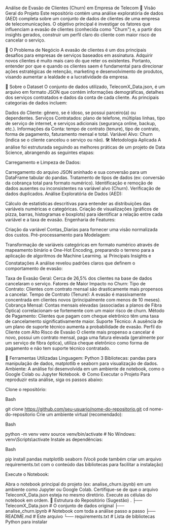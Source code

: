 Análise de Evasão de Clientes (Churn) em Empresa de Telecom
📝 Visão Geral do Projeto
Este repositório contém uma análise exploratória de dados (AED) completa sobre um conjunto de dados de clientes de uma empresa de telecomunicações. O objetivo principal é investigar os fatores que influenciam a evasão de clientes (conhecida como "Churn") e, a partir dos insights gerados, construir um perfil claro do cliente com maior risco de cancelar o serviço.

🎯 O Problema de Negócio
A evasão de clientes é um dos principais desafios para empresas de serviços baseados em assinatura. Adquirir novos clientes é muito mais caro do que reter os existentes. Portanto, entender por que e quando os clientes saem é fundamental para direcionar ações estratégicas de retenção, marketing e desenvolvimento de produtos, visando aumentar a lealdade e a lucratividade da empresa.

💾 Sobre o Dataset
O conjunto de dados utilizado, TelecomX_Data.json, é um arquivo em formato JSON que contém informações demográficas, detalhes dos serviços contratados e dados da conta de cada cliente. As principais categorias de dados incluem:

Dados do Cliente: gênero, se é idoso, se possui parceiro(a) ou dependentes.
Serviços Contratados: plano de telefone, múltiplas linhas, tipo de serviço de internet, e serviços adicionais (segurança online, backup, etc.).
Informações da Conta: tempo de contrato (tenure), tipo de contrato, forma de pagamento, faturamento mensal e total.
Variável Alvo: Churn (indica se o cliente cancelou o serviço ou não).
🛠️ Metodologia Aplicada
A análise foi estruturada seguindo as melhores práticas de um projeto de Data Science, abrangendo as seguintes etapas:

Carregamento e Limpeza de Dados:

Carregamento do arquivo JSON aninhado e sua conversão para um DataFrame tabular do pandas.
Tratamento de tipos de dados (ex: conversão da cobrança total para formato numérico).
Identificação e remoção de dados ausentes ou inconsistentes na variável alvo (Churn).
Verificação de dados duplicados.
Análise Exploratória de Dados (AED):

Cálculo de estatísticas descritivas para entender as distribuições das variáveis numéricas e categóricas.
Criação de visualizações (gráficos de pizza, barras, histogramas e boxplots) para identificar a relação entre cada variável e a taxa de evasão.
Engenharia de Features:

Criação da variável Contas_Diarias para fornecer uma visão normalizada dos custos.
Pré-processamento para Modelagem:

Transformação de variáveis categóricas em formato numérico através de mapeamento binário e One-Hot Encoding, preparando o terreno para a aplicação de algoritmos de Machine Learning.
📊 Principais Insights e Constatações
A análise revelou padrões claros que definem o comportamento de evasão:

Taxa de Evasão Geral: Cerca de 26,5% dos clientes na base de dados cancelaram o serviço.
Fatores de Maior Impacto no Churn:
Tipo de Contrato: Clientes com contrato mensal são drasticamente mais propensos a cancelar.
Tempo de Contrato (Tenure): A evasão é massivamente concentrada em clientes novos (principalmente com menos de 10 meses).
Cobrança Mensal: Contas mensais elevadas (associadas a planos de Fibra Óptica) correlacionam-se fortemente com um maior risco de churn.
Método de Pagamento: Clientes que pagam com cheque eletrônico têm uma taxa de cancelamento significativamente maior.
Suporte Técnico: A ausência de um plano de suporte técnico aumenta a probabilidade de evasão.
Perfil do Cliente com Alto Risco de Evasão
O cliente mais propenso a cancelar é novo, possui um contrato mensal, paga uma fatura elevada (geralmente por um serviço de fibra óptica), utiliza cheque eletrônico como forma de pagamento e não tem suporte técnico contratado.

🚀 Ferramentas Utilizadas
Linguagem: Python 3
Bibliotecas: pandas para manipulação de dados, matplotlib e seaborn para visualização de dados.
Ambiente: A análise foi desenvolvida em um ambiente de notebook, como o Google Colab ou Jupyter Notebook.
⚙️ Como Executar o Projeto
Para reproduzir esta análise, siga os passos abaixo:

Clone o repositório:

Bash

git clone https://github.com/seu-usuario/nome-do-repositorio.git
cd nome-do-repositorio
Crie um ambiente virtual (recomendado):

Bash

python -m venv venv
source venv/bin/activate  # No Windows: venv\Scripts\activate
Instale as dependências:

Bash

pip install pandas matplotlib seaborn
(Você pode também criar um arquivo requirements.txt com o conteúdo das bibliotecas para facilitar a instalação)

Execute o Notebook:

Abra o notebook principal do projeto (ex: analise_churn.ipynb) em um ambiente como Jupyter ou Google Colab.
Certifique-se de que o arquivo TelecomX_Data.json esteja no mesmo diretório.
Execute as células do notebook em ordem.
📁 Estrutura do Repositório (Sugestão)
.
├── TelecomX_Data.json         # O conjunto de dados original
├── analise_churn.ipynb        # Notebook com toda a análise passo a passo
├── README.md                  # Este arquivo
└── requirements.txt           # Lista de bibliotecas Python para instalar
